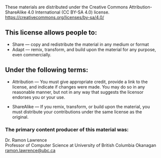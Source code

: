 These materials are distributed under the Creative Commons Attribution-ShareAlike 4.0 International (CC BY-SA 4.0) license. https://creativecommons.org/licenses/by-sa/4.0/

## This license allows people to:
- Share — copy and redistribute the material in any medium or format
- Adapt — remix, transform, and build upon the material for any purpose, even commercially.


## Under the following terms:
- Attribution — You must give appropriate credit, provide a link to the license, and indicate if changes were made. You may do so in any reasonable manner, but not in any way that suggests the licensor endorses you or your use.

- ShareAlike — If you remix, transform, or build upon the material, you must distribute your contributions under the same license as the original.

### The primary content producer of this material was:
Dr. Ramon Lawrence<br>
Professor of Computer Science at University of British Columbia Okanagan<br>
ramon.lawrence@ubc.ca
